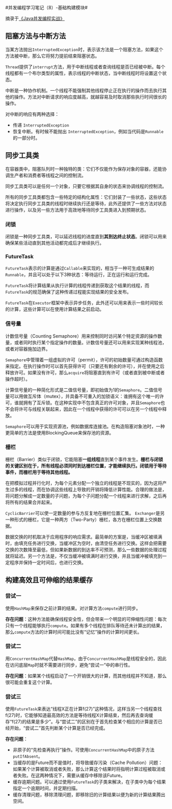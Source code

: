 #并发编程学习笔记（8）-基础构建模块#

摘录于[《Java并发编程实战》](http://book.douban.com/subject/10484692/)

## 阻塞方法与中断方法 ##

当某方法抛出`InterruptedException`时，表示该方法是一个阻塞方法，如果这个方法被中断，那么它将努力提前结束阻塞状态。

`Thread`提供了`interrupt`方法，用于中断线程或者查询线程是否已经被中断。每个线程都有一个布尔类型的属性，表示线程的中断状态，当中断线程时将设置这个状态。

中断是一种协作机制。一个线程不能强制其他线程停止正在执行的操作而去执行其他的操作。方法对中断请求的响应度越高，就越容易及时取消那些执行时间很长的操作。

对中断的响应有两种选择：
* 传递 `InterruptedException`
* 恢复中断。有时候不能抛出 `InterruptedException`，例如当代码是`Runnable`的一部分时。

## 同步工具类 ##

在容器类中，阻塞队列时一种独特的类：它们不仅能作为保存对象的容器，还能协调生产者和消费者等线程之间的控制流。

同步工具类可以是任何一个对象，只要它根据其自身的状态来协调线程的控制流。

所有的同步工具类都包含一些特定的结构化属性：它们封装了一些状态，这些状态将决定执行同步工具类的线程时继续执行还是等待，此外还提供了一些方法对状态进行操作，以及另一些方法用于高效地等待同步工具类进入到预期状态。

### 闭锁 ###

闭锁是一种同步工具类，可以延迟线程的进度直到**其到达终止状态**。闭锁可以用来确保某些活动直到其他活动都完成后才继续执行。

### FutureTask ###

`FutureTask`表示的计算是通过`Callable`来实现的，相当于一种可生成结果的`Runnable`，并且可以处于以下3种状态：等待运行，正在运行和运行完成。

`FutureTask`将计算结果从执行计算的线程传递到获取这个结果的线程，而`FutureTask`的规范确保了这种传递过程能实现结果的安全发布。

`FutureTask`在`Executor`框架中表示异步任务，此外还可以用来表示一些时间较长的计算，这些计算可以在使用计算结果之前启动。

### 信号量 ###

计数信号量（Counting Semaphore）用来控制同时访问某个特定资源的操作数量，或者同时执行某个指定操作的数量。计数信号量还可以用来实现某种线程池，或者对容器施加边界。

`Semaphore`中管理着一组虚拟的许可（permit），许可的初始数量可通过构造函数来指定。在执行操作时可以首先获得许可（只要还有剩余的许可），并在使用之后释放许可。如果没有许可，那么`acquire`将阻塞直到有许可（或者直到被中断或者操作超时）。

计算信号量的一种简化形式是二值信号量，即初始值为1的`Semaphore`。二值信号量可以用做互斥体（mutex），并具备不可重入的加锁语义：谁拥有这个唯一的许可，谁就拥有了互斥锁。在这种实现中不包含真正的许可对象，并且`Semaphore`也不会将许可与线程关联起来，因此在一个线程中获得的许可可以在另一个线程中释放。

`Semaphore`可以用于实现资源池，例如数据库连接池。在构造阻塞对象池时，一种更简单的方法是使用BlockingQueue来保存池的资源。

### 栅栏 ###

栅栏（Barrier）类似于闭锁，它能阻塞**一组线程**直到某个事件发生。**栅栏与闭锁的关键区别在于，所有线程必须同时到达栅栏位置，才能继续执行。闭锁用于等待事件，而栅栏用于等待其他线程。**

在把模拟过程并行化时，为每个元素分配一个独立的线程是不现实的，因为这将产生过多的线程，而在协调这些线程上导致的开销将降低计算性能。合理的做法是，将问题分解成一定数量的子问题，为每个子问题分配一个线程来进行求解，之后再将所有的结果合并起来。

`CyclicBarrier`可以使一定数量的参与方反复地在栅栏位置汇集。
`Exchanger`是另一种形式的栅栏，它是一种两方（Two-Party）栅栏，各方在栅栏位置上交换数据。

数据交换的时机取决于应用程序的响应需求。最简单的方案是，当缓冲区被填满时，由填充任务进行交换，当缓冲区为空时，由清空任务进行交换。这样会把需要交换的次数降至最低，但如果新数据的到达率不可预测，那么一些数据的处理过程就将延迟。另一个方法是，不仅当缓冲被填满时进行交换，并且当缓冲被填充到一定程序并保持一定时间后，也进行交换。

## 构建高效且可伸缩的结果缓存 ##

### 尝试一 ###
使用`HashMap`来保存之前计算的结果。对计算方法`compute`进行同步。

**存在问题**：这种方法能确保线程安全性，但会带来一个明显的可伸缩性问题：每次只有一个线程能够执行`compute`。如果有多个线程在排队等待还未计算出的结果，那么`compute`方法的计算时间可能比没有“记忆”操作的计算时间更长。

### 尝试二 ###
用`ConcurrentHashMap`代替`HashMap`，由于`ConcurrentHashMap`是线程安全的，因此在访问底层`Map`时就不需要进行同步，避免“尝试一”中的串行性。

**存在问题**：如果某个线程启动了一个开销很大的计算，而其他线程并不知道，那么很可能会重复这个计算。

### 尝试三 ###
使用`FutureTask`来表达“线程X正在计算f(27)”这种情况，这样当另一个线程查找f(27)时，它能够知道最高效的方法是等待线程X计算结束，然后再去查询缓存“f(27)的结果是多少”。与“尝试二”的区别在于首先检查某个相应的计算是否已经开始，“尝试二”首先判断某个计算是否已经完成。

**存在问题**：
* 非原子的“先检查再执行”操作。可使用`ConcurrentHashMap`中的原子方法`putIfAbsent`。
* 当缓存的是Future而不是值时，将导致缓存污染（Cache Pollution）问题：如果某个计算被取消或者失败，那么计算这个结果时将指明计算过程被取消或者失败。在这两种情况下，需要从缓存中移除该Future。
* 缓存逾期问题。可以通过使用`FutureTask`的子类来解决，在子类中为每个结果指定一个逾期时间，并定期扫描。
* 缓存清理问题，移除清理问题，即移除旧的计算结果以便为新的计算结果腾出空间。




